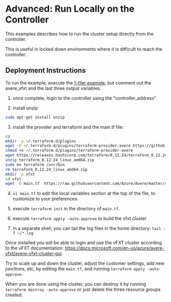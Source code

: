 # Advanced: Run Locally on the Controller

This examples describes how to run the cluster setup directly from the controller.

This is useful in locked down environments where it is difficult to reach the controller.

## Deployment Instructions

To run the example, execute the [1-filer example](../1-filer), but comment out the avere_vfxt and the last three output variables.

1. once complete, login to the controller using the "controller_address"

2. install unzip
```bash
sudo apt-get install unzip
```

3. install the provider and terraform and the main.tf file:
```bash
cd
mkdir -p ~/.terraform.d/plugins
wget -O ~/.terraform.d/plugins/terraform-provider-avere https://github.com/Azure/Avere/releases/download/tfprovider_v0.9.3/terraform-provider-avere
chmod +x ~/.terraform.d/plugins/terraform-provider-avere
wget https://releases.hashicorp.com/terraform/0.12.24/terraform_0.12.24_linux_amd64.zip
unzip terraform_0.12.24_linux_amd64.zip
sudo mv terraform /usr/bin
rm terraform_0.12.24_linux_amd64.zip
mkdir -p vfxt
cd vfxt
wget -O main.tf  https://raw.githubusercontent.com/Azure/Avere/master/src/terraform/examples/vfxt/run-local/main.tf
```
4. `vi main.tf` to edit the local variables section at the top of the file, to customize to your preferences.

5. execute `terraform init` in the directory of `main.tf`.

6. execute `terraform apply -auto-approve` to build the vfxt cluster

7. in a separate shell, you can tail the log files in the home directory: `tail -f ~/*.log`

Once installed you will be able to login and use the vFXT cluster according to the vFXT documentation: https://docs.microsoft.com/en-us/azure/avere-vfxt/avere-vfxt-cluster-gui.

Try to scale up and down the cluster, adjust the customer settings, add new junctions, etc, by editing the `main.tf`, and running `terraform apply -auto-approve`.

When you are done using the cluster, you can destroy it by running `terraform destroy -auto-approve` or just delete the three resource groups created.